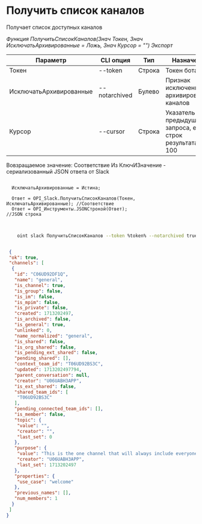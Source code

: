 ﻿---
sidebar_position: 1
---

# Получить список каналов
 Получает список доступных каналов


*Функция ПолучитьСписокКаналов(Знач Токен, Знач ИсключатьАрхивированные = Ложь, Знач Курсор = "") Экспорт*

  | Параметр | CLI опция | Тип | Назначение |
  |-|-|-|-|
  | Токен | --token | Строка | Токен бота |
  | ИсключатьАрхивированные | --notarchived | Булево | Признак исключения архивированных каналов |
  | Курсор | --cursor | Строка | Указатель из предыдущего запроса, если строк результата > 100 |

  
  Вовзращаемое значение:   Соответствие Из КлючИЗначение - сериализованный JSON ответа от Slack

```bsl title="Пример кода"
	
  ИсключатьАрхивированные = Истина;

  Ответ = OPI_Slack.ПолучитьСписокКаналов(Токен, ИсключатьАрхивированные); //Соответствие
  Ответ = OPI_Инструменты.JSONСтрокой(Ответ);                              //JSON строка
	
```

```sh title="Пример команд CLI"
    
    oint slack ПолучитьСписокКаналов --token %token% --notarchived true

```


```json title="Результат"

 {
 "ok": true,
 "channels": [
  {
   "id": "C06UD92DF1Q",
   "name": "general",
   "is_channel": true,
   "is_group": false,
   "is_im": false,
   "is_mpim": false,
   "is_private": false,
   "created": 1713202497,
   "is_archived": false,
   "is_general": true,
   "unlinked": 0,
   "name_normalized": "general",
   "is_shared": false,
   "is_org_shared": false,
   "is_pending_ext_shared": false,
   "pending_shared": [],
   "context_team_id": "T06UD92BS3C",
   "updated": 1713202497794,
   "parent_conversation": null,
   "creator": "U06UABH3APP",
   "is_ext_shared": false,
   "shared_team_ids": [
    "T06UD92BS3C"
   ],
   "pending_connected_team_ids": [],
   "is_member": false,
   "topic": {
    "value": "",
    "creator": "",
    "last_set": 0
   },
   "purpose": {
    "value": "This is the one channel that will always include everyone. It’s a great spot for announcements and team-wide conversations.",
    "creator": "U06UABH3APP",
    "last_set": 1713202497
   },
   "properties": {
    "use_case": "welcome"
   },
   "previous_names": [],
   "num_members": 1
  }
 ]
}

```
